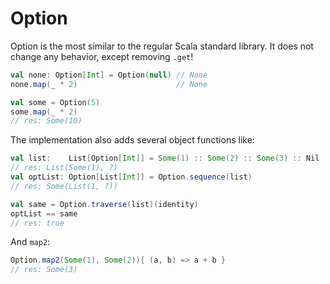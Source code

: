 Option
======

Option is the most similar to the regular Scala standard library. It does not
change any behavior, except removing `.get`!

```scala
val none: Option[Int] = Option(null) // None
none.map(_ * 2)                      // None

val some = Option(5)
some.map(_ * 2)
// res: Some(10)
```

The implementation also adds several object functions like:

```scala
val list:    List[Option[Int]] = Some(1) :: Some(2) :: Some(3) :: Nil
// res: List(Some(1), ?)
val optList: Option[List[Int]] = Option.sequence(list)
// res: Some(List(1, ?))

val same = Option.traverse(list)(identity)
optList == same
// res: true
```

And `map2`:

```scala
Option.map2(Some(1), Some(2)){ (a, b) => a + b }
// res: Some(3)
```
